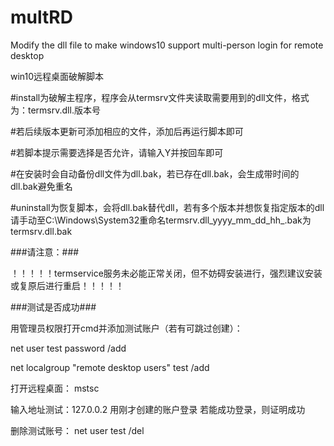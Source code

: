 # multRD
Modify the dll file to make windows10 support multi-person login for remote desktop

win10远程桌面破解脚本

#install为破解主程序，程序会从termsrv文件夹读取需要用到的dll文件，格式为：termsrv.dll.版本号

#若后续版本更新可添加相应的文件，添加后再运行脚本即可

#若脚本提示需要选择是否允许，请输入Y并按回车即可

#在安装时会自动备份dll文件为dll.bak，若已存在dll.bak，会生成带时间的dll.bak避免重名


#uninstall为恢复脚本，会将dll.bak替代dll，若有多个版本并想恢复指定版本的dll请手动至C:\Windows\System32重命名termsrv.dll_yyyy_mm_dd_hh_.bak为termsrv.dll.bak

###请注意：###

！！！！！termservice服务未必能正常关闭，但不妨碍安装进行，强烈建议安装或复原后进行重启！！！！！

###测试是否成功###

用管理员权限打开cmd并添加测试账户（若有可跳过创建）：

net user test password /add

net localgroup "remote desktop users" test /add

打开远程桌面：
mstsc

输入地址测试：127.0.0.2
用刚才创建的账户登录
若能成功登录，则证明成功

删除测试账号：
net user test /del
